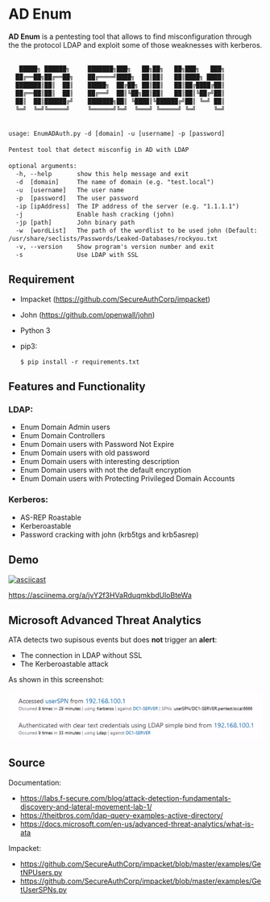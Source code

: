 # AD Enum

**AD Enum** is a pentesting tool that allows to find misconfiguration through the the protocol LDAP and exploit some of those weaknesses with kerberos. 


```

   █████╗ ██████╗     ███████╗███╗   ██╗██╗   ██╗███╗   ███╗
  ██╔══██╗██╔══██╗    ██╔════╝████╗  ██║██║   ██║████╗ ████║
  ███████║██║  ██║    █████╗  ██╔██╗ ██║██║   ██║██╔████╔██║
  ██╔══██║██║  ██║    ██╔══╝  ██║╚██╗██║██║   ██║██║╚██╔╝██║
  ██║  ██║██████╔╝    ███████╗██║ ╚████║╚██████╔╝██║ ╚═╝ ██║
  ╚═╝  ╚═╝╚═════╝     ╚══════╝╚═╝  ╚═══╝ ╚═════╝ ╚═╝     ╚═╝


usage: EnumADAuth.py -d [domain] -u [username] -p [password]

Pentest tool that detect misconfig in AD with LDAP

optional arguments:
  -h, --help       show this help message and exit
  -d  [domain]     The name of domain (e.g. "test.local")
  -u  [username]   The user name
  -p  [password]   The user password
  -ip [ipAddress]  The IP address of the server (e.g. "1.1.1.1")
  -j               Enable hash cracking (john)
  -jp [path]       John binary path
  -w  [wordList]   The path of the wordlist to be used john (Default: /usr/share/seclists/Passwords/Leaked-Databases/rockyou.txt
  -v, --version    Show program's version number and exit
  -s               Use LDAP with SSL
``` 

## Requirement 

- Impacket (https://github.com/SecureAuthCorp/impacket)
- John (https://github.com/openwall/john)
- Python 3 
- pip3:

	```
	$ pip install -r requirements.txt
	```


## Features and Functionality 
### LDAP:

- Enum Domain Admin users
- Enum Domain Controllers
- Enum Domain users with Password Not Expire
- Enum Domain users with old password
- Enum Domain users with interesting description
- Enum Domain users with not the default encryption
- Enum Domain users with Protecting Privileged Domain Accounts

### Kerberos:

- AS-REP Roastable
- Kerberoastable
- Password cracking with john  (krb5tgs and krb5asrep)

## Demo 
[![asciicast](https://asciinema.org/a/362017.png)](https://asciinema.org/a/362017)


https://asciinema.org/a/jvY2f3HVaRduqmkbdUloBteWa

## Microsoft Advanced Threat Analytics

ATA detects two supisous events but does **not** trigger an **alert**:
- The connection in LDAP without SSL
- The Kerberoastable attack 

As shown in this screenshot:

![image/ATAdetection.png](image/ATAdetection.png)

## Source 
Documentation:
- https://labs.f-secure.com/blog/attack-detection-fundamentals-discovery-and-lateral-movement-lab-1/
- https://theitbros.com/ldap-query-examples-active-directory/
- https://docs.microsoft.com/en-us/advanced-threat-analytics/what-is-ata

Impacket:
- https://github.com/SecureAuthCorp/impacket/blob/master/examples/GetNPUsers.py
- https://github.com/SecureAuthCorp/impacket/blob/master/examples/GetUserSPNs.py